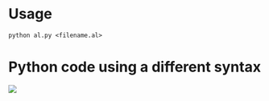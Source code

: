 # Usage

```Py
python al.py <filename.al>
```

# Python code using a different syntax

![](https://cdn.discordapp.com/attachments/947092663914623016/959236587357614151/unknown.png)
